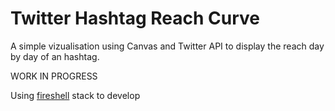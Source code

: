 # Twitter Hashtag Reach Curve


A simple vizualisation using Canvas and Twitter API to display the reach day by day of an hashtag.

WORK IN PROGRESS

Using [fireshell](https://github.com/toddmotto/fireshell) stack to develop